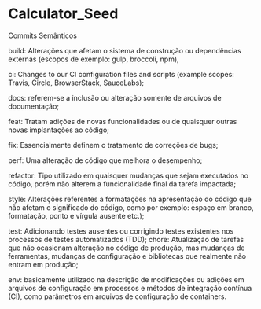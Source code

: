 # Calculator_Seed
Commits Semânticos


build: Alterações que afetam o sistema de construção ou dependências externas (escopos de exemplo: gulp, broccoli, npm),


ci: Changes to our CI configuration files and scripts (example scopes: Travis, Circle, BrowserStack, SauceLabs);


docs: referem-se a inclusão ou alteração somente de arquivos de documentação;


feat: Tratam adições de novas funcionalidades ou de quaisquer outras novas implantações ao código;


fix: Essencialmente definem o tratamento de correções de bugs;


perf: Uma alteração de código que melhora o desempenho;


refactor: Tipo utilizado em quaisquer mudanças que sejam executados no código, porém não alterem a funcionalidade final da tarefa impactada;


style: Alterações referentes a formatações na apresentação do código que não afetam o significado do código, como por exemplo: espaço em branco, formatação, ponto e vírgula ausente etc.);


test: Adicionando testes ausentes ou corrigindo testes existentes nos processos de testes automatizados (TDD);
chore: Atualização de tarefas que não ocasionam alteração no código de produção, mas mudanças de ferramentas, mudanças de configuração e bibliotecas que realmente não entram em produção;


env: basicamente utilizado na descrição de modificações ou adições em arquivos de configuração em processos e métodos de integração contínua (CI), como parâmetros em arquivos de configuração de containers.
